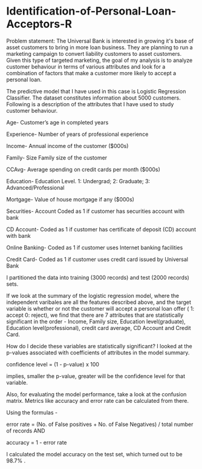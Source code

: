 # Identification-of-Personal-Loan-Acceptors-R

Problem statement: The Universal Bank is interested in growing it's base of asset customers to bring in more loan business. They are planning to run a marketing campaign to convert liability customers to asset customers. Given this type of targeted marketing, the goal of my analysis is to analyze customer behaviour in terms of various attributes and look for a combination of factors that make a customer more likely to accept a personal loan.

The predictive model that I have used in this case is Logistic Regression Classifier. The dataset constitutes information about 5000 customers. Following is a description of the attributes that I have used to study customer behaviour.

Age- Customer’s age in completed years

Experience- Number of years of professional experience

Income- Annual income of the customer ($000s)

Family- Size Family size of the customer

CCAvg- Average spending on credit cards per month ($000s)

Education- Education Level. 1: Undergrad; 2: Graduate; 3: Advanced/Professional

Mortgage- Value of house mortgage if any ($000s)

Securities- Account Coded as 1 if customer has securities account with bank

CD Account- Coded as 1 if customer has certificate of deposit (CD) account with bank

Online Banking- Coded as 1 if customer uses Internet banking facilities

Credit Card- Coded as 1 if customer uses credit card issued by Universal Bank

I partitioned the data into training (3000 records) and test (2000 records) sets.

If we look at the summary of the logistic regression model, where the independent varibales are all the features described above, and the target variable is whether or not the customer will accept a personal loan offer ( 1: accept 0: reject), we find that there are 7 attributes that are statistically significant in the order - Income, Family size, Education level(graduate), Education level(professional), credit card average, CD Account and Credit Card.

How do I decide these variables are statistically significant? 
I looked at the p-values associated with coefficients of attributes in the model summary.

confidence level = (1 - p-value) x 100

implies, smaller the p-value, greater will be the confidence level for that variable.


Also, for evaluating the model performance, take a look at the confusion matrix. Metrics like accuracy and error rate can be calculated from there.

Using the formulas -

error rate = (No. of False positives + No. of False Negatives) / total number of records   AND

accuracy = 1 - error rate

I calculated the model accuracy on the test set, which turned out to be 98.7% .

